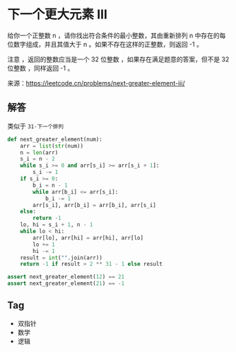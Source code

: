 # 下一个更大元素 III
给你一个正整数 n ，请你找出符合条件的最小整数，其由重新排列 n 中存在的每位数字组成，并且其值大于 n 。如果不存在这样的正整数，则返回 -1 。

注意 ，返回的整数应当是一个 32 位整数 ，如果存在满足题意的答案，但不是 32 位整数 ，同样返回 -1 。

来源：https://leetcode.cn/problems/next-greater-element-iii/

## 解答
类似于 `31-下一个排列`
```python
def next_greater_element(num):
    arr = list(str(num))
    n = len(arr)
    s_i = n - 2
    while s_i >= 0 and arr[s_i] >= arr[s_i + 1]:
        s_i -= 1
    if s_i >= 0:
        b_i = n - 1
        while arr[b_i] <= arr[s_i]:
            b_i -= 1
        arr[s_i], arr[b_i] = arr[b_i], arr[s_i]
    else:
        return -1
    lo, hi = s_i + 1, n - 1
    while lo < hi:
        arr[lo], arr[hi] = arr[hi], arr[lo]
        lo += 1
        hi -= 1
    result = int("".join(arr))
    return -1 if result > 2 ** 31 - 1 else result

assert next_greater_element(12) == 21
assert next_greater_element(21) == -1
```

## Tag
- 双指针
- 数学
- 逻辑